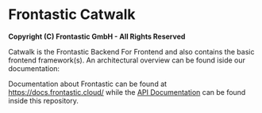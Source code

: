 # Frontastic Catwalk

**Copyright (C) Frontastic GmbH - All Rights Reserved**

Catwalk is the Frontastic Backend For Frontend and also contains the basic
frontend framework(s). An architectural overview can be found iside our
documentation:

[Catwalk Architecture]: https://frontastic.io/docs/images/architecture-catwalk.png

Documentation about Frontastic can be found at https://docs.frontastic.cloud/
while the [API Documentation](docs/) can be found inside this repository.
